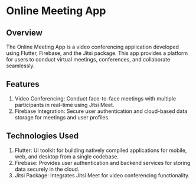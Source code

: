 # Online Meeting App



## Overview
The Online Meeting App is a video conferencing application developed using Flutter, Firebase, and the Jitsi package. This app provides a platform for users to conduct virtual meetings, conferences, and collaborate seamlessly.

## Features
1. Video Conferencing: Conduct face-to-face meetings with multiple participants in real-time using Jitsi Meet.
2. Firebase Integration: Secure user authentication and cloud-based data storage for meetings and user profiles.

## Technologies Used
1. Flutter: UI toolkit for building natively compiled applications for mobile, web, and desktop from a single codebase.
2. Firebase: Provides user authentication and backend services for storing data securely in the cloud.
3. Jitsi Package: Integrates Jitsi Meet for video conferencing functionality.
